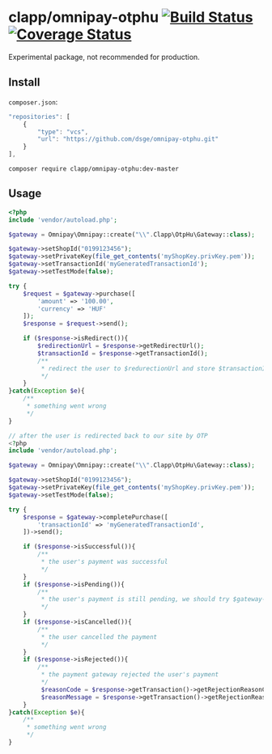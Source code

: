 clapp/omnipay-otphu [![Build Status](https://travis-ci.org/dsge/omnipay-otphu.svg?branch=master)](https://travis-ci.org/dsge/omnipay-otphu) [![Coverage Status](https://coveralls.io/repos/github/dsge/omnipay-otphu/badge.svg?branch=master)](https://coveralls.io/github/dsge/omnipay-otphu?branch=master)
===

Experimental package, not recommended for production.

Install
---
`composer.json`:
```javascript
"repositories": [
    {
        "type": "vcs",
        "url": "https://github.com/dsge/omnipay-otphu.git"
    }
],
```

```
composer require clapp/omnipay-otphu:dev-master
```

Usage
---

```php
<?php
include 'vendor/autoload.php';

$gateway = Omnipay\Omnipay::create("\\".Clapp\OtpHu\Gateway::class);

$gateway->setShopId("0199123456");
$gateway->setPrivateKey(file_get_contents('myShopKey.privKey.pem'));
$gateway->setTransactionId('myGeneratedTransactionId');
$gateway->setTestMode(false);

try {
    $request = $gateway->purchase([
        'amount' => '100.00',
        'currency' => 'HUF'
    ]);
    $response = $request->send();

    if ($response->isRedirect()){
        $redirectionUrl = $response->getRedirectUrl();
        $transactionId = $response->getTransactionId();
        /**
         * redirect the user to $redurectionUrl and store $transactionId for later use
         */
    }
}catch(Exception $e){
    /**
     * something went wrong
     */
}
```

```php
// after the user is redirected back to our site by OTP
<?php
include 'vendor/autoload.php';

$gateway = Omnipay\Omnipay::create("\\".Clapp\OtpHu\Gateway::class);

$gateway->setShopId("0199123456");
$gateway->setPrivateKey(file_get_contents('myShopKey.privKey.pem'));
$gateway->setTestMode(false);

try {
    $response = $gateway->completePurchase([
        'transactionId' => 'myGeneratedTransactionId',
    ])->send();

    if ($response->isSuccessful()){
        /**
         * the user's payment was successful
         */
    }
    if ($response->isPending()){
        /**
         * the user's payment is still pending, we should try $gateway->completePurchase() later
         */
    }
    if ($response->isCancelled()){
        /**
         * the user cancelled the payment
         */
    }
    if ($response->isRejected()){
        /**
         * the payment gateway rejected the user's payment
         */
         $reasonCode = $response->getTransaction()->getRejectionReasonCode(); //OTP's error code string
         $reasonMessage = $response->getTransaction()->getRejectionReasonMessage(); //human readable string
    }
}catch(Exception $e){
    /**
     * something went wrong
     */
}
```
